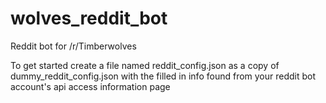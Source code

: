 # wolves_reddit_bot
Reddit bot for /r/Timberwolves

To get started create a file named reddit_config.json as a copy of dummy_reddit_config.json with the filled in info found from your reddit bot account's api access information page